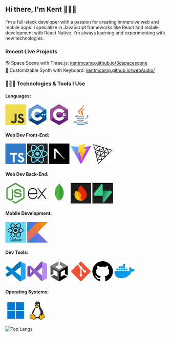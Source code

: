 ## Hi there, I'm Kent 🦾🤖🤳
I'm a full-stack developer with a passion for creating immersive web and mobile apps. I specialize in JavaScript frameworks like React and mobile development with React Native. I'm always learning and experimenting with new technologies.

### Recent Live Projects
🌎 Space Scene with Three.js: [kentmcamp.github.io/3dspacescene](https://kentmcamp.github.io/3dspacescene/)  
🎹 Customizable Synth with Keyboard: [kentmcamp.github.io/webAudio/](https://kentmcamp.github.io/webAudio/)



### 👩🏻‍💻 Technologies & Tools I Use

#### Languages:
![JavaScript](https://raw.githubusercontent.com/kentmcamp/kentmcamp/refs/heads/main/javascriptIcon.webp)
![C++](https://raw.githubusercontent.com/kentmcamp/kentmcamp/refs/heads/main/cppIcon.webp) 
![C#](https://raw.githubusercontent.com/kentmcamp/kentmcamp/refs/heads/main/csharpIcon.webp)
![Java](https://raw.githubusercontent.com/kentmcamp/kentmcamp/refs/heads/main/javaIcon.webp)

#### Web Dev Front-End:
![TypeScript](https://raw.githubusercontent.com/kentmcamp/kentmcamp/refs/heads/main/typescriptIcon.webp) 
![React](https://raw.githubusercontent.com/kentmcamp/kentmcamp/refs/heads/main/reactIcon.webp) 
![Next.js](https://raw.githubusercontent.com/kentmcamp/kentmcamp/refs/heads/main/nextjsIcon.webp)
![Vite](https://raw.githubusercontent.com/kentmcamp/kentmcamp/refs/heads/main/viteIcon.webp)
![Three.js](https://raw.githubusercontent.com/kentmcamp/kentmcamp/refs/heads/main/threejsIcon.webp)

#### Web Dev Back-End: 
![Node.js](https://raw.githubusercontent.com/kentmcamp/kentmcamp/refs/heads/main/nodejsIcon.webp) 
![Express.js](https://raw.githubusercontent.com/kentmcamp/kentmcamp/refs/heads/main/expressjsIcon.webp) 
![MongoDB](https://raw.githubusercontent.com/kentmcamp/kentmcamp/refs/heads/main/mongodbIcon.webp) 
![Firebase](https://raw.githubusercontent.com/kentmcamp/kentmcamp/refs/heads/main/firebaseIcon.webp) 
![Supabase](https://raw.githubusercontent.com/kentmcamp/kentmcamp/refs/heads/main/supabaseIcon.webp)

#### Mobile Development: 
![React Native](https://raw.githubusercontent.com/kentmcamp/kentmcamp/refs/heads/main/reactnativeIcon.webp) 
![Kotlin](https://raw.githubusercontent.com/kentmcamp/kentmcamp/refs/heads/main/kotlinIcon.webp)

#### Dev Tools: 
![VS Code](https://raw.githubusercontent.com/kentmcamp/kentmcamp/refs/heads/main/vscodeIcon.webp)
![Visual Studio](https://raw.githubusercontent.com/kentmcamp/kentmcamp/refs/heads/main/visualStudioIcon.webp)
![Unity](https://raw.githubusercontent.com/kentmcamp/kentmcamp/refs/heads/main/unityIcon.webp)
![Git](https://raw.githubusercontent.com/kentmcamp/kentmcamp/refs/heads/main/gitIcon.webp)
![GitHub](https://raw.githubusercontent.com/kentmcamp/kentmcamp/refs/heads/main/githubIcon.webp)
![Docker](https://raw.githubusercontent.com/kentmcamp/kentmcamp/refs/heads/main/dockerIcon.webp)


#### Operating Systems: 
![Windows](https://raw.githubusercontent.com/kentmcamp/kentmcamp/refs/heads/main/windowsIcon.webp) 
![Linux](https://raw.githubusercontent.com/kentmcamp/kentmcamp/refs/heads/main/linuxIcon.webp)

![Top Langs](https://github-readme-stats.vercel.app/api/top-langs/?username=kentmcamp&layout=compact)
